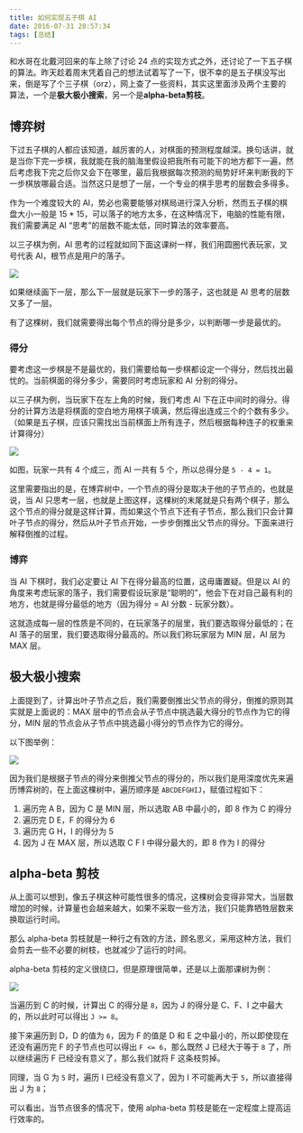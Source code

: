 ```yaml
---
title: 如何实现五子棋 AI
date: 2016-07-31 20:57:34
tags: [总结]
---
```


和水哥在北戴河回来的车上除了讨论 24 点的实现方式之外，还讨论了一下五子棋的算法。昨天趁着周末凭着自己的想法试着写了一下，很不幸的是五子棋没写出来，倒是写了个三子棋（orz），网上查了一些资料，其实这里面涉及两个主要的算法，一个是**极大极小搜索**，另一个是**alpha-beta剪枝**。

<!-- more -->

## 博弈树

下过五子棋的人都应该知道，越厉害的人，对棋面的预测程度越深。换句话讲，就是当你下完一步棋，我就能在我的脑海里假设把我所有可能下的地方都下一遍，然后考虑我下完之后你又会下在哪里，最后我根据每次预测的局势好坏来判断我的下一步棋放哪最合适。当然这只是想了一层，一个专业的棋手思考的层数会多得多。

作为一个难度较大的 AI，势必也需要能够对棋局进行深入分析，然而五子棋的棋盘大小一般是 15 * 15，可以落子的地方太多，在这种情况下，电脑的性能有限，我们需要满足 AI “思考”的层数不能太低，同时算法的效率要高。

以三子棋为例，AI 思考的过程就如同下面这课树一样，我们用圆圈代表玩家，叉号代表 AI，根节点是用户的落子。

![](http://7xo08n.com1.z0.glb.clouddn.com/blog/five-in-a-row/01.png)

如果继续画下一层，那么下一层就是玩家下一步的落子，这也就是 AI 思考的层数又多了一层。

有了这棵树，我们就需要得出每个节点的得分是多少，以判断哪一步是最优的。

### 得分

要考虑这一步棋是不是最优的，我们需要给每一步棋都设定一个得分，然后找出最忧的。当前棋面的得分多少，需要同时考虑玩家和 AI 分别的得分。

以三子棋为例，当玩家下在左上角的时候，我们考虑 AI 下在正中间时的得分。得分的计算方法是将棋面的空白地方用棋子填满，然后得出连成三个的个数有多少。（如果是五子棋，应该只需找出当前棋面上所有连子，然后根据每种连子的权重来计算得分）

![](http://7xo08n.com1.z0.glb.clouddn.com/blog/five-in-a-row/04.png)

如图，玩家一共有 4 个成三，而 AI 一共有 5 个，所以总得分是 `5 - 4 = 1`。

这里需要指出的是，在博弈树中，一个节点的得分是取决于他的子节点的，也就是说，当 AI 只思考一层，也就是上图这样，这棵树的末尾就是只有两个棋子，那么这个节点的得分就是这样计算，而如果这个节点下还有子节点，那么我们只会计算叶子节点的得分，然后从叶子节点开始，一步步倒推出父节点的得分。下面来进行解释倒推的过程。

### 博弈

当 AI 下棋时，我们必定要让 AI 下在得分最高的位置，这毋庸置疑。但是以 AI 的角度来考虑玩家的落子，我们需要假设玩家是“聪明的”，他会下在对自己最有利的地方，也就是得分最低的地方（因为得分 = AI 分数 - 玩家分数）。

这就造成每一层的性质是不同的，在玩家落子的层里，我们要选取得分最低的；在 AI 落子的层里，我们要选取得分最高的。所以我们称玩家层为 MIN 层，AI 层为 MAX 层。

## 极大极小搜索

上面提到了，计算出叶子节点之后，我们需要倒推出父节点的得分，倒推的原则其实就是上面说的：MAX
层中的节点会从子节点中挑选最大得分的节点作为它的得分，MIN 层的节点会从子节点中挑选最小得分的节点作为它的得分。

以下图举例：

![](http://7xo08n.com1.z0.glb.clouddn.com/blog/five-in-a-row/02.png)

因为我们是根据子节点的得分来倒推父节点的得分的，所以我们是用深度优先来遍历博弈树的，在上面这棵树中，遍历顺序是 `ABCDEFGHIJ`，赋值过程如下：

1. 遍历完 A B，因为 C 是 MIN 层，所以选取 AB 中最小的，即 8 作为 C 的得分
2. 遍历完 D E，F 的得分为 6
3. 遍历完 G H，I 的得分为 5
4. 因为 J 在 MAX 层，所以选取 C F I 中得分最大的，即 8 作为 I 的得分

## alpha-beta 剪枝

从上面可以想到，像五子棋这种可能性很多的情况，这棵树会变得非常大，当层数增加的时候，计算量也会越来越大，如果不采取一些方法，我们只能靠牺牲层数来换取运行时间。

那么 alpha-beta 剪枝就是一种行之有效的方法，顾名思义，采用这种方法，我们会剪去一些不必要的树枝，也就减少了运行的时间。

alpha-beta 剪枝的定义很绕口，但是原理很简单，还是以上面那课树为例：

![](http://7xo08n.com1.z0.glb.clouddn.com/blog/five-in-a-row/03.png)

当遍历到 C 的时候，计算出 C 的得分是 `8`，因为 J 的得分是 C、F、I 之中最大的，所以此时可以得出 `J >= 8`。

接下来遍历到 D，D 的值为 `6`，因为 F 的值是 D 和 E 之中最小的，所以即使现在还没有遍历完 F 的子节点也可以得出 `F <= 6`，那么既然 J 已经大于等于 `8` 了，所以继续遍历 F 已经没有意义了，那么我们就将 F 这条枝剪掉。

同理，当 G 为 `5` 时，遍历 I 已经没有意义了，因为 I 不可能再大于 `5`，所以直接得出 J 为 `8`；

可以看出，当节点很多的情况下，使用 alpha-beta 剪枝是能在一定程度上提高运行效率的。